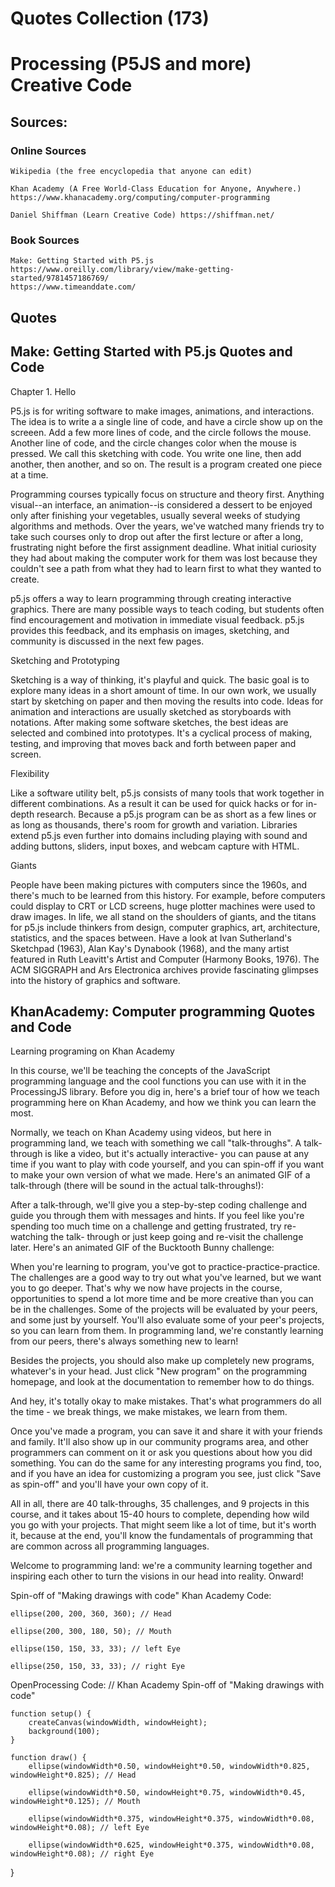 # Quotes Collection (173)


# Processing (P5JS and more) Creative Code 



## Sources:

### Online Sources
	Wikipedia (the free encyclopedia that anyone can edit)
	
	Khan Academy (A Free World-Class Education for Anyone, Anywhere.) https://www.khanacademy.org/computing/computer-programming
	
	Daniel Shiffman (Learn Creative Code) https://shiffman.net/
	
### Book Sources 
	Make: Getting Started with P5.js https://www.oreilly.com/library/view/make-getting-started/9781457186769/
	https://www.timeanddate.com/ 


## Quotes

## Make: Getting Started with P5.js Quotes and Code

Chapter 1. Hello



P5.js is for writing software to make images, animations, and interactions. The idea is to write a a single line of code, and have
a circle show up on the screeen. Add a few more  lines of code, and the circle follows the mouse. Another line of code, and the
circle changes color when the mouse is pressed. We call this sketching with code. You write one line, then add another, then
another, and so on. The result is a program created one piece at a time.

Programming courses typically focus on structure and theory first. Anything visual--an interface, an animation--is considered
a dessert to be enjoyed only after finishing your vegetables, usually several weeks of studying algorithms and methods. Over
the years, we've watched many friends try to take such courses only to drop out after the first lecture or after a long, frustrating
night before the first assignment deadline. What initial curiosity they had about making the computer work for them was lost
because they couldn't see a path from what they had to learn first to what they wanted to create.

p5.js offers a way to learn programming through creating interactive graphics. There are many possible ways to teach coding,
but students often find encouragement and motivation in immediate visual feedback. p5.js provides this feedback, and its
emphasis on images, sketching, and community is discussed in the next few pages.



Sketching and Prototyping

Sketching is a way of thinking, it's playful and quick. The basic goal is to explore many ideas in a short amount of time. In our
own work, we usually start by sketching on paper and then moving the results into code. Ideas for animation and interactions
are usually sketched as storyboards with notations. After making some software sketches, the best ideas are selected and
combined into prototypes. It's a cyclical process of making, testing, and improving that moves back and forth
between paper and screen.



Flexibility

Like a software utility belt, p5.js consists of many tools that work together in different combinations. As a result it can be used
for quick hacks or for in-depth research. Because a p5.js program can be as short as a few lines or as long as thousands,
there's room for growth and variation. Libraries extend p5.js even further into domains including playing with sound and
adding buttons, sliders, input boxes, and webcam capture with HTML.



Giants

People have been making pictures with computers since the 1960s, and there's much to be learned from this history. For
example, before computers could display to CRT or LCD screens, huge plotter machines were used to draw
images. In life, we all stand on the shoulders of giants, and the titans for p5.js include thinkers from design, computer graphics,
art, architecture, statistics, and the spaces between. Have a look at Ivan Sutherland's Sketchpad (1963), Alan Kay's Dynabook
(1968), and the many artist featured in Ruth Leavitt's Artist and Computer (Harmony Books, 1976). The ACM SIGGRAPH 
and Ars Electronica archives provide fascinating glimpses into the history of graphics and software.

## KhanAcademy: Computer programming Quotes and Code


Learning programing on Khan Academy


In this course, we'll be teaching the concepts of the JavaScript programming
language and the cool functions you can use with it in the ProcessingJS
library. Before you dig in, here's a brief tour of how we teach programming
here on Khan Academy, and how we think you can learn the most.

Normally, we teach on Khan Academy using videos, but here in programming
land, we teach with something we call "talk-throughs". A talk-through is like a
video, but it's actually interactive- you can pause at any time if you want to
play with code yourself, and you can spin-off if you want to make your 
own version of what we made. Here's an animated GIF of a talk-through
(there will be sound in the actual talk-throughs!):

After a talk-through, we'll give you a step-by-step coding challenge and guide
you through them with messages and hints. If you feel like you're spending too
much time on a challenge and getting frustrated, try re-watching the talk-
through or just keep going and re-visit the challenge later. Here's an animated
GIF of the Bucktooth Bunny challenge:

When you're learning to program, you've got to practice-practice-practice. The
challenges are a good way to try out what you've learned, but we want you to
go deeper. That's why we now have projects in the course, opportunities to
spend a lot more time and be more creative than you can be in the challenges.
Some of the projects will be evaluated by your peers, and some just by 
yourself. You'll also evaluate some of your peer's projects, so you can learn
from them. In programming land, we're constantly learning from our peers,
there's always something new to learn!

Besides the projects, you should also make up completely new programs,
whatever's in your head. Just click "New program" on the programming
homepage, and look at the documentation to remember how to do things.

And hey, it's totally okay to make mistakes. That's what programmers do all
the time - we break things, we make mistakes, we learn from them.

Once you've made a program, you can save it and share it with your friends
and family. It'll also show up in our community programs area, and other
programmers can comment on it or ask you questions about how you did 
something. You can do the same for any interesting programs you find, too,
and if you have an idea for customizing a program you see, just click "Save as
spin-off" and you'll have your own copy of it.

All in all, there are 40 talk-throughs, 35 challenges, and 9 projects in this
course, and it takes about 15-40 hours to complete, depending how wild you
go with your projects. That might seem like a lot of time, but it's worth it,
because at the end, you'll know the fundamentals of programming that are
common across all programming languages.

Welcome to programming land: we're a community learning together and
inspiring each other to turn the visions in our head into reality. Onward!



Spin-off of "Making drawings with code"
Khan Academy Code:

	ellipse(200, 200, 360, 360); // Head

	ellipse(200, 300, 180, 50); // Mouth

	ellipse(150, 150, 33, 33); // left Eye

	ellipse(250, 150, 33, 33); // right Eye

OpenProcessing Code:
	// Khan Academy Spin-off of "Making drawings with code"

	function setup() {
		createCanvas(windowWidth, windowHeight);
		background(100);
	}

	function draw() {
		ellipse(windowWidth*0.50, windowHeight*0.50, windowWidth*0.825, windowHeight*0.825); // Head

		ellipse(windowWidth*0.50, windowHeight*0.75, windowWidth*0.45, windowHeight*0.125); // Mouth

		ellipse(windowWidth*0.375, windowHeight*0.375, windowWidth*0.08, windowHeight*0.08); // left Eye

		ellipse(windowWidth*0.625, windowHeight*0.375, windowWidth*0.08, windowHeight*0.08); // right Eye
}
